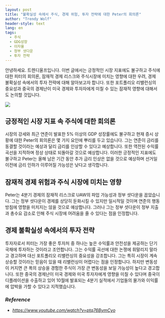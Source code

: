 ```yaml
---
layout: post
title: "불확실성 속에서 주식, 경제 위험, 투자 전략에 대한 Peter의 회의론"
author: "Trendy Wolf"
header-style: text
lang: en
tags:
  - 주식
  - GDG성장
  - 이자율
  - 정부 셧다운
  - 투자 전략
---
```


안녕하세요. 트렌디울프입니다. 이번 글에서는 긍정적인 시장 지표에도 불구하고 주식에 대한 피터의 회의론, 잠재적 경제 리스크와 주식시장에 미치는 영향에 대한 우려, 경제 불확실성 속에서의 투자 전략에 대해 알아보고자 합니다. 또한 포트폴리오 리밸런싱의 중요성과 중국의 경제난이 미국 경제와 투자자에게 미칠 수 있는 잠재적 영향에 대해서도 논의할 것입니다.

<img
    src="https://i.ytimg.com/vi/ptq76BymCyo/hqdefault.jpg"
/>


## 긍정적인 시장 지표 속 주식에 대한 회의론
시장의 강세와 최근 연준이 발표한 5% 이상의 GDP 성장률에도 불구하고 현재 증시 상황에 대한 Peter의 회의론은 몇 가지 요인에 뿌리를 두고 있습니다. 그는 연준이 금리를 동결할 것이라는 예상과 달리 금리를 인상할 수 있다고 예상합니다. 또한 역전된 수익률 곡선을 지적하며 정상 상태로 되돌아갈 것으로 예상합니다. 이러한 긍정적인 지표에도 불구하고 Peter는 올해 남은 기간 동안 추가 금리 인상은 없을 것으로 예상하며 선거일 이전에 금리 인하가 이루어질 가능성은 낮다고 생각합니다.

## 잠재적 경제 위험과 주식 시장에 미치는 영향
Peter는 4분기 경제의 잠재적 리스크로 UAW의 파업 가능성과 정부 셧다운을 꼽았습니다. 그는 정부 셧다운이 경제를 상당히 둔화시킬 수 있지만 일시적일 것이며 연준의 행동 방침에 영향을 미치지는 않을 것으로 예상합니다. 그러나 그는 정부 셧다운이 정부 지출과 총수요 감소로 인해 주식 시장에 어려움을 줄 수 있다는 점을 인정합니다.

## 경제 불확실성 속에서의 투자 전략
투자자로서 피터는 가장 좋은 투자처 중 하나는 높은 수익률과 안전성을 제공하는 단기 국채에 투자하는 것이라고 조언합니다. 그는 수익률 곡선에 대한 논쟁에 휘말리지 말라고 경고하며 대신 포트폴리오 리밸런싱의 중요성을 강조합니다. 그는 특히 시장이 계속 상승할 것이라는 믿음이 있을 때 리밸런싱이 어렵다는 점을 인정합니다. 하지만 변동성이 커지면 큰 폭의 상승을 경험한 주식이 가장 큰 변동성을 보일 가능성이 높다고 경고합니다. 또한 중국의 경제난이 미국 경제와 미국 투자자에게 영향을 미칠 수 있다며 중국이 디플레이션을 수출하고 있어 10월에 발표되는 4분기 실적에서 기업들의 물가와 이익률에 압박을 가할 수 있다고 지적했습니다.


### _Reference_
- _https://www.youtube.com/watch?v=ptq76BymCyo_

